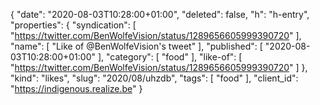 {
  "date": "2020-08-03T10:28:00+01:00",
  "deleted": false,
  "h": "h-entry",
  "properties": {
    "syndication": [
      "https://twitter.com/BenWolfeVision/status/1289656605999390720"
    ],
    "name": [
      "Like of @BenWolfeVision's tweet"
    ],
    "published": [
      "2020-08-03T10:28:00+01:00"
    ],
    "category": [
      "food"
    ],
    "like-of": [
      "https://twitter.com/BenWolfeVision/status/1289656605999390720"
    ]
  },
  "kind": "likes",
  "slug": "2020/08/uhzdb",
  "tags": [
    "food"
  ],
  "client_id": "https://indigenous.realize.be"
}
